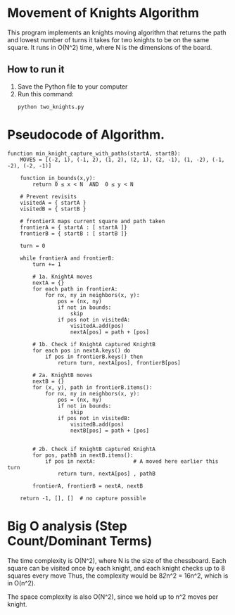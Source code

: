 # Movement of Knights Algorithm

This program implements an knights moving algorithm that returns the path and lowest number of turns it takes for two knights to be on the same square. It runs in O(N^2) time, where N is the dimensions of the board.

## How to run it

1. Save the Python file to your computer
2. Run this command:
   ```
   python two_knights.py
   ```

# Pseudocode of Algorithm.
```
function min_knight_capture_with_paths(startA, startB):
    MOVES = [(-2, 1), (-1, 2), (1, 2), (2, 1), (2, -1), (1, -2), (-1, -2), (-2, -1)]

    function in_bounds(x,y):
        return 0 ≤ x < N  AND  0 ≤ y < N

    # Prevent revisits
    visitedA = { startA }
    visitedB = { startB }

    # frontierX maps current square and path taken
    frontierA = { startA : [ startA ]}
    frontierB = { startB : [ startB ]}

    turn = 0

    while frontierA and frontierB:
        turn += 1

        # 1a. KnightA moves
        nextA = {}
        for each path in frontierA: 
            for nx, ny in neighbors(x, y): 
                pos = (nx, ny)
                if not in bounds:
                    skip
                if pos not in visitedA:
                    visitedA.add(pos)
                    nextA[pos] = path + [pos]

        # 1b. Check if KnightA captured KnightB
        for each pos in nextA.keys() do
            if pos in frontierB.keys() then
                return turn, nextA[pos], frontierB[pos]

        # 2a. KnightB moves
        nextB = {}
        for (x, y), path in frontierB.items():
            for nx, ny in neighbors(x, y):
                pos = (nx, ny)
                if not in bounds:
                    skip
                if pos not in visitedB:
                    visitedB.add(pos)
                    nextB[pos] = path + [pos]

        
        # 2b. Check if KnightB captured KnightA
        for pos, pathB in nextB.items():
            if pos in nextA:            # A moved here earlier this turn
                return turn, nextA[pos] , pathB

        frontierA, frontierB = nextA, nextB

    return -1, [], []  # no capture possible
```

# Big O analysis (Step Count/Dominant Terms)
The time complexity is O(N^2), where N is the size of the chessboard.
Each square can be visited once by each knight, and each knight checks up to 8 squares every move
Thus, the complexity would be 8*2*n^2 = 16n^2, which is in O(n^2).

The space complexity is also O(N^2), since we hold up to n^2 moves per knight.

